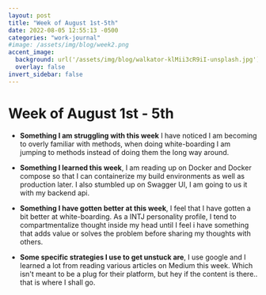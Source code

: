 ```yaml
---
layout: post
title: "Week of August 1st-5th"
date: 2022-08-05 12:55:13 -0500
categories: "work-journal"
#image: /assets/img/blog/week2.png
accent_image:
  background: url('/assets/img/blog/walkator-klMii3cR9iI-unsplash.jpg') center/cover
  overlay: false
invert_sidebar: false
---
```


# Week of August 1st - 5th

- **Something I am struggling with this week**  I have noticed I am becoming to overly familiar with methods, when doing white-boarding I am jumping to methods instead of doing them the long way around. 

- **Something I learned this week**, I am reading up on Docker and Docker compose so that I can containerize my build environments as well as production later. I also stumbled up on Swagger UI, I am going to us it with my backend api. 

- **Something I have gotten better at this week**, I feel that I have gotten a bit better at white-boarding. As a INTJ personality profile, I tend to compartmentalize thought inside my head until I feel i have something that adds value or solves the problem before sharing my thoughts with others. 

- **Some specific strategies I use to get unstuck are**, I use google and I learned a lot from reading various articles on Medium this week. Which isn't meant to be a plug for their platform, but hey if the content is there.. that is where I shall go.
